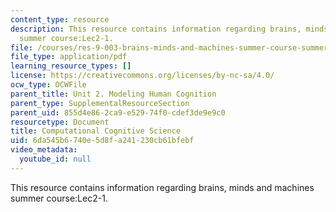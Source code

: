 ```yaml
---
content_type: resource
description: This resource contains information regarding brains, minds and machines
  summer course:Lec2-1.
file: /courses/res-9-003-brains-minds-and-machines-summer-course-summer-2015/6da545b6740e5d8fa241230cb61bfebf_MITRES_9_003SUM15_Lec2-1.pdf
file_type: application/pdf
learning_resource_types: []
license: https://creativecommons.org/licenses/by-nc-sa/4.0/
ocw_type: OCWFile
parent_title: Unit 2. Modeling Human Cognition
parent_type: SupplementalResourceSection
parent_uid: 855d4e86-2ca9-e529-74f0-cdef3de9e9c0
resourcetype: Document
title: Computational Cognitive Science
uid: 6da545b6-740e-5d8f-a241-230cb61bfebf
video_metadata:
  youtube_id: null
---
```

This resource contains information regarding brains, minds and machines summer course:Lec2-1.